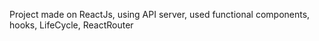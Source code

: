 Project made on ReactJs, using API server, used functional components, hooks, LifeCycle, ReactRouter 